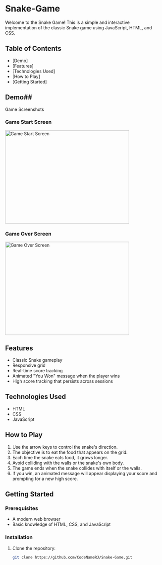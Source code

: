 # Snake-Game

Welcome to the Snake Game! This is a simple and interactive implementation of the classic Snake game using JavaScript, HTML, and CSS. 

## Table of Contents
- [Demo]
- [Features]
- [Technologies Used]
- [How to Play]
- [Getting Started]


## Demo## 
Game Screenshots

### Game Start Screen
<img src="https://github.com/user-attachments/assets/961c5847-23ef-40fd-a8ea-9e103ca712ee" alt="Game Start Screen" width="400" height="300">

### Game Over Screen
<img src="https://github.com/user-attachments/assets/bd16c060-0903-4372-8a8e-464e4c690d97" alt="Game Over Screen" width="400" height="300">

## Features
- Classic Snake gameplay
- Responsive grid
- Real-time score tracking
- Animated "You Won" message when the player wins
- High score tracking that persists across sessions


## Technologies Used
- HTML
- CSS
- JavaScript

## How to Play
1. Use the arrow keys to control the snake's direction.
2. The objective is to eat the food that appears on the grid.
3. Each time the snake eats food, it grows longer.
4. Avoid colliding with the walls or the snake's own body.
5. The game ends when the snake collides with itself or the walls.
6. If you win, an animated message will appear displaying your score and prompting for a new high score.

## Getting Started

### Prerequisites
- A modern web browser
- Basic knowledge of HTML, CSS, and JavaScript

### Installation
1. Clone the repository:
   ```bash
   git clone https://github.com/CodeNameRJ/Snake-Game.git
